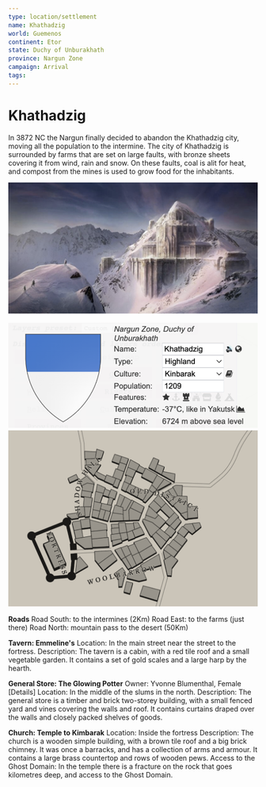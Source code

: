 ```yaml
---
type: location/settlement
name: Khathadzig
world: Guemenos
continent: Etor
state: Duchy of Unburakhath
province: Nargun Zone
campaign: Arrival
tags: 
---
```


# Khathadzig

In 3872 NC the Nargun finally decided to abandon the Khathadzig city, moving all the population to the intermine. The city of Khathadzig is surrounded by farms that are set on large faults, with bronze sheets covering it from wind, rain and snow. On these faults, coal is alit for heat, and compost from the mines is used to grow food for the inhabitants.

![](_aux/Pasted%20image%2020230326110955.png)

![|500](_aux/Pasted%20image%2020230329203303.png) 
![|500](_aux/Pasted%20image%2020230329203318.png)

**Roads**
Road South: to the intermines (2Km)
Road East: to the farms (just there)
Road North: mountain pass to the desert (50Km)

**Tavern: Emmeline's**
Location: In the main street near the street to the fortress.
Description: The tavern is a cabin, with a red tile roof and a small vegetable garden. It contains a set of gold scales and a large harp by the hearth.

**General Store: The Glowing Potter**
Owner: Yvonne Blumenthal, Female [Details]
Location: In the middle of the slums in the north.
Description: The general store is a timber and brick two-storey building, with a small fenced yard and vines covering the walls and roof. It contains curtains draped over the walls and closely packed shelves of goods.

**Church: Temple to Kimbarak**
Location: Inside the fortress
Description: The church is a wooden simple building, with a brown tile roof and a big brick chimney. It was once a barracks, and has a collection of arms and armour. It contains a large brass countertop and rows of wooden pews.
Access to the Ghost Domain: In the temple there is a fracture on the rock that goes kilometres deep, and access to the Ghost Domain.
